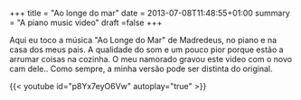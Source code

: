 +++
title = "Ao longe do mar"
date = 2013-07-08T11:48:55+01:00
summary = "A piano music video"
draft =false
+++

Aqui eu toco a música "Ao Longe do Mar" de Madredeus, no piano e na casa dos meus pais. A qualidade do som e um pouco pior porque estão a arrumar coisas na cozinha. O meu namorado gravou este video com o novo cam dele.. Como sempre, a minha versão pode ser distinta do original.

{{< youtube id="p8Yx7eyO6Vw" autoplay="true" >}}

